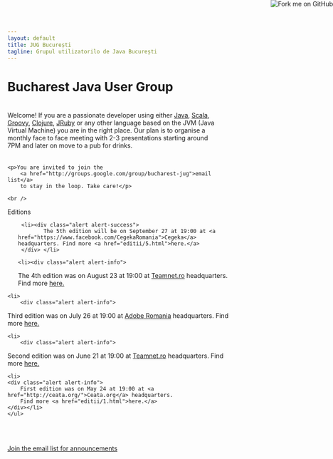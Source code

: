 ```yaml
---
layout: default
title: JUG București
tagline: Grupul utilizatorilo de Java București
---
```


<a href="https://github.com/bucharest-jug"><img style="position: absolute; top: 0; right: 0; border: 0;" src="https://s3.amazonaws.com/github/ribbons/forkme_right_red_aa0000.png" alt="Fork me on GitHub"></a>

  <div class="row">
  <div class="hero-unit">
    <h1>Bucharest Java User Group</h1>
    <p style="padding: 20px;padding-left: 0px;">Welcome! If you are a passionate developer using
    either <a href="http://www.java.com/en/">Java</a>, <a href="http://www.scala-lang.org/">Scala</a>,
    <a href="http://groovy.codehaus.org/">Groovy</a>,
    <a href="http://clojure.org/">Clojure</a>,
    <a href="http://jruby.org/">JRuby</a> or any other language based on the JVM (Java Virtual Machine)
    you are in the right place. Our plan is to organise a monthly face to face meeting
    with 2-3 presentations starting around 7PM and later on move to a pub for drinks.</p>

    <p>You are invited to join the
        <a href="http://groups.google.com/group/bucharest-jug">email list</a>
        to stay in the loop. Take care!</p>

    <br />
  <div id="editii" class="editii">
    <p>Editions</p>
    <ul class="unstyled">
    <!-- li><div class="alert alert-success">
    Do you want to be a speaker or host our next meeting? Send an email at <a href="mailto:hello@bjug.ro">hello@bjug.ro</a>.
    </div></li-->

     <li><div class="alert alert-success">
            The 5th edition will be on September 27 at 19:00 at <a href="https://www.facebook.com/CegekaRomania">Cegeka</a> headquarters. Find more <a href="editii/5.html">here.</a>
     </div> </li>

    <li><div class="alert alert-info">
The 4th edition was on August 23 at 19:00 at <a href="http://www.teamnet.ro/">Teamnet.ro</a> headquarters. Find more <a href="editii/4.html">here.</a>
    </div> </li>

    <li>
        <div class="alert alert-info">
Third edition was on July 26 at 19:00 at <a href="http://myadobe.ro/">Adobe Romania</a> headquarters. Find more <a href="editii/3.html">here.</a>
        </div>
    </li>

    <li>
        <div class="alert alert-info">
Second edition was on June 21 at 19:00 at
    <a href="http://www.teamnet.ro/">Teamnet.ro</a> headquarters. Find more
    <a href="editii/2.html">here.</a>
        </div>
    </li>

    <li>
    <div class="alert alert-info">
        First edition was on May 24 at 19:00 at <a href="http://ceata.org/">Ceata.org</a> headquarters.
        Find more <a href="editii/1.html">here.</a>
    </div></li>
    </ul>

  </div>
  <br /> <br />
  <p>
    <a href="http://groups.google.com/group/bucharest-jug" class="btn btn-primary btn-large">
        Join the email list for announcements
    </a>
  </p>
  </div>
  </div>